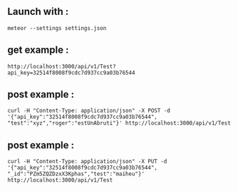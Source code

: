 Launch with :
---

```
meteor --settings settings.json
```


get example :
---

```
http://localhost:3000/api/v1/Test?api_key=32514f8008f9cdc7d937cc9a03b76544
```
post example : 
---
```
curl -H "Content-Type: application/json" -X POST -d '{"api_key":"32514f8008f9cdc7d937cc9a03b76544", "test":"xyz","roger":"estUnAbruti"}' http://localhost:3000/api/v1/Test
```

post example : 
---
```
curl -H "Content-Type: application/json" -X PUT -d '{"api_key":"32514f8008f9cdc7d937cc9a03b76544", "_id":"PZm5ZQZDzxX3Kphas","test":"maiheu"}' http://localhost:3000/api/v1/Test
```
